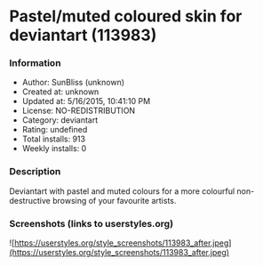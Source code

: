 # Pastel/muted coloured skin for deviantart (113983)

### Information
- Author: SunBliss (unknown)
- Created at: unknown
- Updated at: 5/16/2015, 10:41:10 PM
- License: NO-REDISTRIBUTION
- Category: deviantart
- Rating: undefined
- Total installs: 913
- Weekly installs: 0


### Description
Deviantart with pastel and muted colours for a more colourful non-destructive browsing of your favourite artists.


### Screenshots (links to userstyles.org)
![https://userstyles.org/style_screenshots/113983_after.jpeg](https://userstyles.org/style_screenshots/113983_after.jpeg)


